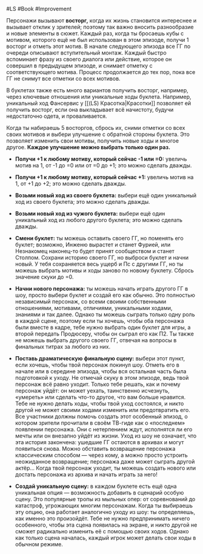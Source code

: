 #LS  #Book #Improvement 

Персонажи вызывают **восторг,** когда их жизнь становится интереснее и вызывает отклик у зрителей; поэтому так важно вносить разнообразие и новые элементы в сюжет. Каждый раз, когда ты бросаешь кубы с мотивом, которого ещё не был использован в этом эпизоде, получи 1 восторг и отметь этот мотив. В начале следующего эпизода все ГГ по очереди описывают вступительный монтаж. Каждый быстро вспоминает фразу из своего диалога или действие, которое он совершил в предыдущем эпизоде, и снимает отметку с соответствующего мотива. Процесс продолжается до тех пор, пока все ГГ не снимут все отметки со всех мотивов. 

В буклетах также есть много вариантов получить восторг, например, через ключевые отношения или уникальные ходы буклета. Например, уникальный ход Фансервис у [[(LS) Красотка|Красотки]] позволяет ей получить восторг, если она выкладывает всё начистоту, будучи недостаточно одета, и проваливается. 

Когда ты набираешь 5 восторгов, сбрось их, сними отметки со всех своих мотивов и выбери улучшение с обратной стороны буклета. Это позволяет изменить свои мотивы, получить новые ходы и многое другое. **Каждое улучшение можно выбрать только один раз.** 

- **Получи +1 к любому мотиву, который сейчас -1 или =0:** увеличь мотив на 1, от -1 до =0 или от =0 до +1; это можно сделать дважды. 

- **Получи +1 к любому мотиву, который сейчас +1:** увеличь мотив на 1, от +1 до +2; это можно сделать дважды. 

- **Возьми новый ход из своего буклета:** выбери ещё один уникальный ход из своего буклета; это можно сделать дважды. 

- **Возьми новый ход из чужого буклета:** выбери ещё один уникальный ход из любого другого буклета; это можно сделать дважды.

- **Смени буклет:** ты можешь оставить своего ГГ, но поменять его буклет; возможно, Инженю вырастет и станет Фурией, или Незнакомец наконец-то будет принят сообществом и станет Столпом. Сохрани историю своего ГГ, но выброси буклет и начни новый. У тебя сохраняется весь ущерб и Пс с другими ГГ, но ты можешь выбрать мотивы и ходы заново по новому буклету. Сбрось значение скуки до =0. 

- **Начни нового персонажа:** ты можешь начать играть другого ГГ в шоу, просто выбери буклет и создай его как обычно. Это полностью независимый персонаж, со всеми своими собственными отношениями, мотивами, отличиями, уникальными ходами, знаниями и так далее. Однако ты можешь сыграть только одну роль в каждой сцене, поэтому если ты хочешь, чтобы оба персонажа были вместе в кадре, тебе нужно выбрать один буклет для игры, а второй передать Продюсеру, чтобы он сыграл его как П2. Ты также не можешь выбрать другого своего ГГ, отвечая на вопросы в финальных титрах за любого из них. 

- **Поставь драматическую финальную сцену:** выбери этот пункт, если хочешь, чтобы твой персонаж покинул шоу. Отметь его в начале или в середине эпизода, чтобы вся остальная часть была подготовкой к уходу. Не отмечай скуку в этом эпизоде, ведь твой персонаж всё равно уходит. Только тебе решать, как и почему персонаж уйдёт: он может уехать, таинственно исчезнуть, «умереть» или сделать что-то другое, что вам больше нравится. Тебе не нужно делать ходы, чтобы твой уход состоялся, и никто другой не может своими ходами изменить или предотвратить его. Все участники должны помочь создать этот особенный эпизод, о котором зрители прочитали в своём ТВ-гиде как о «последнем» появлении персонажа. Они с нетерпением ждут, исполнятся ли его мечты или он внезапно уйдёт из жизни.
  Уход из шоу не означает, что эта история закончена: ушедшие ГГ остаются в архивах и могут появиться снова. Можно обставить возвращение персонажа классическим способом — через кому, а можно просто устроить неожиданное возвращение; персонажа даже может сыграть другой актёр... Когда твой персонаж уходит, ты можешь создать нового или достать персонажа из архива и начать играть за него!

- **Создай уникальную сцену:** в каждом буклете есть ещё одна уникальная опция — возможность добавить в сценарий особую сцену. Это популярные тропы из мыльных опер: от соревнований до катастроф, угрожающих многим персонажам. Когда ты выбираешь эту опцию, она работает аналогично уходу из шоу: ты определяешь, как именно это произойдёт. Тебе не нужно предпринимать ничего особенного, чтобы эта сцена появилась на экране, и никто другой не сможет радикально изменить её с помощью своих ходов. Однако как только сцена началась, каждый игрок может делать свои ходы в обычном режиме.